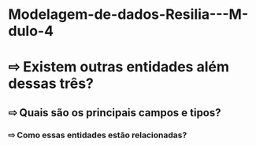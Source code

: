 # Modelagem-de-dados-Resilia---M-dulo-4
# ⇨ Existem outras entidades além dessas três?
## ⇨ Quais são os principais campos e tipos?
### ⇨ Como essas entidades estão relacionadas?
